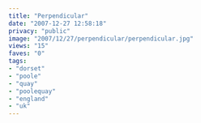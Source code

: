 ```yaml
---
title: "Perpendicular"
date: "2007-12-27 12:58:18"
privacy: "public"
image: "2007/12/27/perpendicular/perpendicular.jpg"
views: "15"
faves: "0"
tags:
- "dorset"
- "poole"
- "quay"
- "poolequay"
- "england"
- "uk"
---
```


